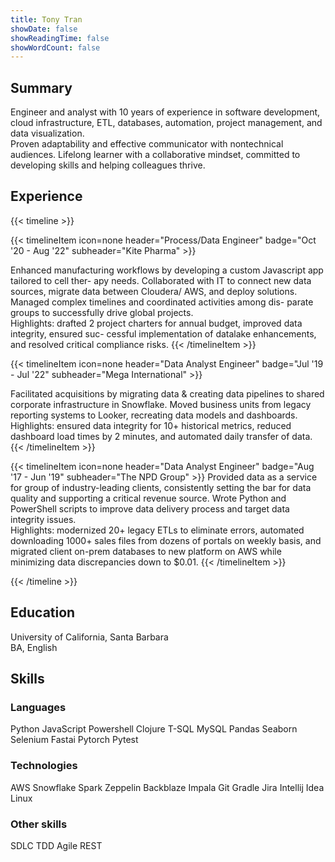 ```yaml
---
title: Tony Tran
showDate: false
showReadingTime: false
showWordCount: false
---
```

Summary
-------
Engineer and analyst with 10 years of experience in software development, cloud infrastructure, ETL, databases, automation, project management, and data visualization. </br>
Proven adaptability and effective communicator with nontechnical audiences. Lifelong learner with a collaborative mindset, committed to developing skills and helping colleagues thrive.

Experience
-----------
{{< timeline >}}

{{< timelineItem icon=none header="Process/Data Engineer" badge="Oct '20 - Aug '22" subheader="Kite Pharma" >}}

Enhanced manufacturing workflows by developing a custom Javascript app tailored to cell ther-
apy needs. Collaborated with IT to connect new data sources, migrate data between Cloudera/
AWS, and deploy solutions. Managed complex timelines and coordinated activities among dis-
parate groups to successfully drive global projects. </br>
Highlights: drafted 2 project charters for annual budget, improved data integrity, ensured suc-
cessful implementation of datalake enhancements, and resolved critical compliance risks.
{{< /timelineItem >}}

{{< timelineItem icon=none header="Data Analyst Engineer" badge="Jul '19 - Jul '22" subheader="Mega International" >}}

Facilitated acquisitions by migrating data & creating data pipelines to shared corporate infrastructure in Snowflake. Moved business units from legacy reporting systems to Looker, recreating data models and dashboards.</br>
Highlights: ensured data integrity for 10+ historical metrics, reduced dashboard load times by 2 minutes, and automated daily transfer of data.
{{< /timelineItem >}}

{{< timelineItem icon=none header="Data Analyst Engineer" badge="Aug '17 - Jun '19" subheader="The NPD Group" >}}
Provided data as a service for group of industry-leading clients, consistently setting the bar for data quality and supporting a critical revenue source. Wrote Python and PowerShell scripts to improve data delivery process and target data integrity issues.</br>
Highlights: modernized 20+ legacy ETLs to eliminate errors, automated downloading 1000+ sales files from dozens of portals on weekly basis, and migrated client on-prem databases to new platform on AWS while minimizing data discrepancies down to $0.01.
{{< /timelineItem >}}

{{< /timeline >}}

Education
---------
University of California, Santa Barbara </br>
BA, English

Skills
------
### Languages
Python
JavaScript
Powershell
Clojure
T-SQL
MySQL
Pandas
Seaborn
Selenium
Fastai
Pytorch
Pytest

### Technologies
AWS
Snowflake
Spark
Zeppelin
Backblaze
Impala
Git
Gradle
Jira
Intellij Idea
Linux

### Other skills
SDLC
TDD
Agile
REST
